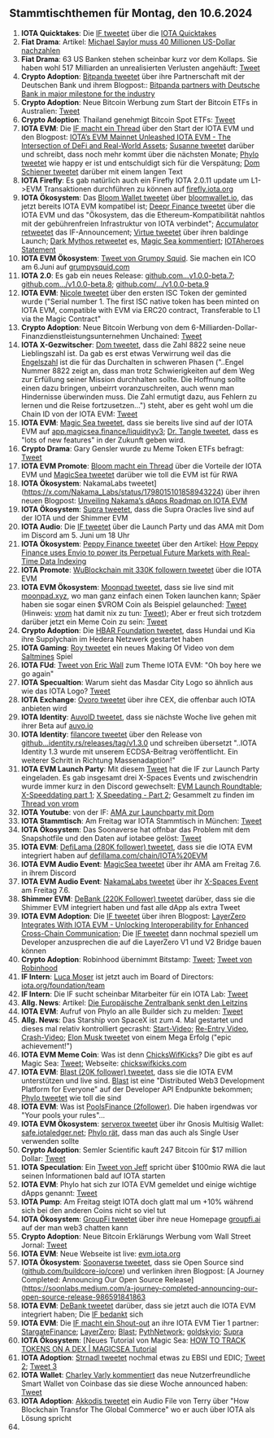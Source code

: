 ## Stammtischthemen für Montag, den 10.6.2024

1. **IOTA Quicktakes**: Die [IF tweetet](https://x.com/iota/status/1797553863689482388) über die [IOTA Quicktakes](https://x.com/iota/status/1797553863689482388)
2. **Fiat Drama**: Artikel: [Michael Saylor muss 40 Millionen US-Dollar nachzahlen](https://www.btc-echo.de/schlagzeilen/michael-saylor-muss-40-millionen-us-dollar-nachzahlen-185819/)
3. **Fiat Drama**: 63 US Banken stehen scheinbar kurz vor dem Kollaps. Sie haben wohl 517 Milliarden an unrealisierten Verlusten angehäuft: [Tweet](https://x.com/burrytracker/status/1797783327631364185)
4. **Crypto Adoption**: [Bitpanda tweetet](https://x.com/Bitpanda_global/status/1797890650806853752) über ihre Partnerschaft mit der Deutschen Bank und ihrem Blogpost:: [Bitpanda partners with Deutsche Bank in major milestone for the industry](https://blog.bitpanda.com/en/bitpanda-partners-deutsche-bank-major-milestone-industry)
5. **Crypto Adoption**: Neue Bitcoin Werbung zum Start der Bitcoin ETFs in Australien: [Tweet](https://x.com/blocktrainer/status/1797751898969129164)
6. **Crypto Adoption**: Thailand genehmigt Bitcoin Spot ETFs: [Tweet](https://x.com/BitcoinMagazine/status/1797926469509038476)
7. **IOTA EVM**: Die [IF macht ein Thread](https://x.com/iota/status/1797984324119101845) über den Start der IOTA EVM und den Blogpost: [IOTA’s EVM Mainnet Unleashed IOTA EVM - The Intersection of DeFi and Real-World Assets](https://blog.iota.org/iotas-evm-mainnet-launch/); [Susanne tweetet](https://x.com/SusanneKrone/status/1797987363987288374) darüber und schreibt, dass noch mehr kommt über die nächsten Monate; [Phylo tweetet](https://x.com/PhyloIota/status/1797996682329936230) wie happy er ist und entschuldigt sich für die Verspätung; [Dom Schiener tweetet](https://x.com/DomSchiener/status/1798003064265216185) darüber mit einem langen Text
8. **IOTA Firefly**: Es gab natürlich auch ein Firefly IOTA 2.0.11 update um L1->EVM Transaktionen durchführen zu können auf [firefly.iota.org](https://firefly.iota.org/)
9. **IOTA Ökosystem**: Das [Bloom Wallet tweetet](https://x.com/bloomwalletio/status/1797985291720094095) über [bloomwallet.io](https://bloomwallet.io/), das jetzt bereits IOTA EVM kompatibel ist; [Deepr Finance tweetet](https://x.com/DeeprFinance/status/1797986736355541208) über die IOTA EVM und das "Ökosystem, das die Ethereum-Kompatibilität nahtlos mit der gebührenfreien Infrastruktur von IOTA verbindet"; [Accumulator retweetet](https://x.com/ACCU_DeFi/status/1797987452755534290) das IF-Announcement; [Virtue tweetet](https://x.com/Virtue_Money/status/1797993210771341690) über ihren baldinge Launch; [Dark Mythos retweetet](https://x.com/DarkMythosIOTA/status/1797986810712264723) es, [Magic Sea kommentiert](https://x.com/MagicSeaDEX/status/1797992632351953220); [IOTAheroes Statement](https://x.com/IotaHeroes/status/1798278028331733180)
10. **IOTA EVM Ökosystem**:  [Tweet von Grumpy Squid](https://x.com/Grumpy__Squid/status/1797994002723274856). Sie machen ein ICO am 6.Juni auf [grumpysquid.com](grumpysquid.com)
11. **IOTA 2.0**: Es gab ein neues Release: [github.com...v1.0.0-beta.7](https://github.com/iotaledger/iota-core/releases/tag/v1.0.0-beta.7); [github.com.../v1.0.0-beta.8](https://github.com/iotaledger/iota-core/releases/tag/v1.0.0-beta.8); [github.com/.../v1.0.0-beta.9](https://github.com/iotaledger/iota-core/releases/tag/v1.0.0-beta.9)
12. **IOTA EVM**: [Nicole tweetet](https://x.com/cheerful_nicole/status/1797993816437531116) über den ersten ISC Token der geminted wurde ("Serial number 1. The first ISC native token has been minted on IOTA EVM, compatible with EVM via ERC20 contract, Transferable to L1 via the Magic Contract"
13. **Crypto Adoption**: Neue Bitcoin Werbung von dem 6-Milliarden-Dollar-Finanzdienstleistungsunternehmen Unchained: [Tweet](https://x.com/BitcoinMagazine/status/1798412802400329982)
14. **IOTA X-Gezwitscher**: [Dom tweetet](https://x.com/DomSchiener/status/1797999455951843337), dass die Zahl 8822 seine neue Lieblingszahl ist. Da gab es erst etwas Verwirrung weil das die [Engelszahl](https://sternenpfade.com/engelszahl-8822-bedeutung) ist die für das Durchalten in schweren Phasen ("..Engel Nummer 8822 zeigt an, dass man trotz Schwierigkeiten auf dem Weg zur Erfüllung seiner Mission durchhalten sollte. Die Hoffnung sollte einen dazu bringen, unbeirrt voranzuschreiten, auch wenn man Hindernisse überwinden muss. Die Zahl ermutigt dazu, aus Fehlern zu lernen und die Reise fortzusetzen...") steht, aber es geht wohl um die Chain ID von der IOTA EVM: [Tweet](https://x.com/_Chris_Cowell/status/1798011545928245549)
15. **IOTA EVM**: [Magic Sea tweetet](https://x.com/MagicSeaDEX/status/1797985944735293538), dass sie bereits live sind auf der IOTA EVM auf [app.magicsea.finance/liquidityv3](https://app.magicsea.finance/liquidityv3); [Dr. Tangle tweetet](https://x.com/dr_tangle/status/1797987377375531187), dass es "lots of new features" in der Zukunft geben wird.
16. **Crypto Drama**: Gary Gensler wurde zu Meme Token ETFs befragt: [Tweet](https://x.com/Cointelegraph/status/1798370698550743428)
17. **IOTA EVM Promote**: [Bloom macht ein Thread](https://x.com/bloomwalletio/status/1798344580146008500) über die Vorteile der IOTA EVM und [MagicSea tweetet](https://x.com/MagicSeaDEX/status/1798652300006756781) darüber wie toll die EVM ist für RWA
18. **IOTA Ökosystem**: NakamaLabs tweetet](https://x.com/Nakama_Labs/status/1798015101858943224) über ihren neuen Blogpost: [Unveiling Nakama’s dApps Roadmap on IOTA EVM](https://medium.com/@NakamaLabs/unveiling-nakamas-dapps-roadmap-on-iota-evm-c08eb009df46)
19. **IOTA Ökosystem**: [Supra tweetet](https://x.com/SUPRA_Labs/status/1798032507595833546), dass die Supra Oracles live sind auf der IOTA und der Shimmer EVM
20. **IOTA Audio**: Die [IF tweetet](https://x.com/iota/status/1798037089713598821) über die Launch Party und das AMA mit Dom im Discord am 5. Juni um 18 Uhr
21. **IOTA Ökosystem**: [Peppy Finance tweetet](https://x.com/Peppy_finance/status/1798011809439584727) über den Artikel: [How Peppy Finance uses Envio to power its Perpetual Future Markets with Real-Time Data Indexing](https://docs.envio.dev/blog/envio-real-time-indexing-powers-peppy-finance)
22. **IOTA Promote**: [WuBlockchain mit 330K followern tweetet](https://x.com/WuBlockchain/status/1797984708514762840) über die IOTA EVM
23. **IOTA EVM Ökosystem**: [Moonpad tweetet](https://x.com/MoonpadXYZ/status/1798244724404531657), dass sie live sind mit [moonpad.xyz](https://moonpad.xyz/), wo man ganz einfach einen Token launchen kann; Späer haben sie sogar einen $VROM Coin als Beispiel gelaunched: [Tweet](https://x.com/MoonpadXYZ/status/1798257655951302760) (Hinweis: [vrom](https://x.com/Vrom14286662) hat damit nix zu tun: [Tweet](https://x.com/Vrom14286662/status/1798263887751741783)); Aber er freut sich trotzdem darüber jetzt ein Meme Coin zu sein: [Tweet](https://x.com/Vrom14286662/status/1799376134272135445)
24. **Crypto Adoption**: Die [HBAR Foundation tweetet](https://x.com/HBAR_foundation/status/1797660208111460828), dass Hundai und Kia ihre Supplychain im Hedera Netzwerk gestartet haben
25. **IOTA Gaming**: [Roy tweetet](https://x.com/SaltminesRoy/status/1798177921221505100) ein neues Making Of Video von dem [Saltmines](https://x.com/SaltminesCo) Spiel
26. **IOTA FUd**: [Tweet von Eric Wall](https://x.com/ercwl/status/1798089308487700740) zum Theme IOTA EVM: "Oh boy here we go again"
27. **IOTA Specualtion**: Warum sieht das Masdar City Logo so ähnlich aus wie das IOTA Logo? [Tweet](https://x.com/Vrom14286662/status/1798321319131717886)
28. **IOTA Exchange**: [Ovoro tweetet](https://x.com/AppOvoro/status/1798293717322813864) über ihre CEX, die offenbar auch IOTA anbieten wird
29. **IOTA Identity**: [AuvoID tweetet](https://x.com/AuvoDigital/status/1798320601247232467), dass sie nächste Woche live gehen mit ihrer Beta auf [auvo.io](https://auvo.io/)
30. **IOTA Identity**: [filancore tweetet](https://x.com/FilancoreGmbH/status/1798327744532770947) über den Release von [github...identity.rs/releases/tag/v1.3.0](https://github.com/iotaledger/identity.rs/releases/tag/v1.3.0) und schreiben übersetzt "..IOTA Identity 1.3 wurde mit unserem ECDSA-Beitrag veröffentlicht. Ein weiterer Schritt in Richtung Massenadaption!"
31. **IOTA EVM Launch Party**: Mit diesem [Tweet](https://x.com/iota/status/1798022016588484892) hat die IF zur Launch Party eingeladen. Es gab insgesamt drei X-Spaces Events und zwischendrin wurde immer kurz in den Discord gewechselt: [EVM Launch Roundtable](https://x.com/iota/status/1798386742925660624); [X-Speeddating part 1](https://x.com/iota/status/1798401913542840509); [X Speedating - Part 2](https://x.com/iota/status/1798414453765185621); Gesammelt zu finden im [Thread von vrom](https://x.com/Vrom14286662/status/1798616980158910733)
32. **IOTA Youtube**: von der IF: [AMA zur Launchparty mit Dom](https://youtu.be/_W1XBAhiTe8?si=hHf4CsLh3JP1ag2w)
33. **IOTA Stammtisch**: Am Freitag war IOTA Stammtisch in München: [Tweet](https://x.com/IotaMunchen/status/1798582721603903637)
34. **IOTA Ökosystem**: Das Soonaverse hat offnbar das Problem mit dem Snapshotfile und den Daten auf iotabee gelöst: [Tweet](https://x.com/soon_labs/status/1798445506777227605)
35. **IOTA EVM**:  [DefiLama (280K follower) tweetet](https://x.com/DefiLlama/status/1798444832165413321), dass sie die IOTA EVM integriert haben auf [defillama.com/chain/IOTA%20EVM](https://defillama.com/chain/IOTA%20EVM)
36. **IOTA EVM Audio Event**: [MagicSea tweetet](https://x.com/MagicSeaDEX/status/1798595682015789533) über ihr AMA am Freitag 7.6. in ihrem Discord
37. **IOTA EVM Audio Event**: [NakamaLabs tweetet](https://x.com/Nakama_Labs/status/1798380988889719069) über ihr [X-Spaces Event](https://x.com/i/spaces/1YpKkwZAeZEKj) am Freitag 7.6.
38. **Shimmer EVM**: [DeBank (220K Follower) tweetet](https://x.com/DeBankDeFi/status/1798683775616024961) darüber, dass sie die Shimmer EVM integriert haben und fast alle dApp als extra Tweet
39. **IOTA EVM Adoption**: Die [IF tweetet](https://x.com/iota/status/1798640987188969633) über ihren Blogpost: [LayerZero Integrates With IOTA EVM - Unlocking Interoperability for Enhanced Cross-Chain Communication](https://blog.iota.org/layerzero-integrates-with-iota-evm/); Die [IF tweetet](https://x.com/iota/status/1798640993581084770) dann nochmal speziell um Developer anzusprechen die auf die LayerZero V1 und V2 Bridge bauen können
40. **Crypto Adoption**: Robinhood übernimmt Bitstamp: [Tweet](https://x.com/BitcoinMagazine/status/1798684703416803495); [Tweet von Robinhood](https://x.com/RobinhoodApp/status/1798672303519342898)
41. **IF Intern**: [Luca Moser](https://x.com/luca__moser) ist jetzt auch im Board of Directors: [iota.org/foundation/team](https://www.iota.org/foundation/team)
42. **IF Intern**: Die IF sucht scheinbar Mitarbeiter für ein IOTA Lab: [Tweet](https://x.com/bennnni_web3/status/1798699351990255847)
43. **Allg. News**: Artikel: [Die Europäische Zentralbank senkt den Leitzins](https://www.btc-echo.de/schlagzeilen/ezb-europaeische-zentralbank-senkt-leitzins-so-reagiert-bitcoin-185997/)
44. **IOTA EVM**: Aufruf von Phylo an alle Builder sich zu melden: [Tweet](https://x.com/PhyloIota/status/1798716502956515431)
45. **Allg. News**: Das Starship von SpaceX ist zum 4. Mal gestartet und dieses mal relativ kontrolliert gecrasht: [Start-Video](https://x.com/SpaceX/status/1798699175573700929); [Re-Entry Video](https://x.com/SawyerMerritt/status/1798718420147716545), [Crash-Video](https://x.com/SpaceX/status/1798701489097183286); [Elon Musk tweetet](https://x.com/elonmusk/status/1798718549307109867) von einem Mega Erfolg ("epic achievement!")
46. **IOTA EVM Meme Coin**: Was ist denn [ChicksWifKicks](https://x.com/ChicksWifKicks)? Die gibt es auf Magic Sea: [Tweet](https://x.com/ChicksWifKicks/status/1798075569059528873); Webseite: [chickswifkicks.com](https://chickswifkicks.com/)
47. **IOTA EVM**: [Blast (20K follower) tweetet](https://x.com/BlastAPI/status/1798677298813489359), dass sie die IOTA EVM unterstützen und live sind. [Blast](https://blastapi.io/welcome) ist eine "Distributed Web3 Development Platform for Everyone" auf der Developer API Endpunkte bekommen; [Phylo tweetet](https://x.com/PhyloIota/status/1798720110838128707) wie toll die sind
48. **IOTA EVM**: Was ist [PoolsFinance (2follower)](https://x.com/PoolsFinance/status/1798717126326509888). Die haben irgendwas vor "Your pools your rules"...
49. **IOTA EVM Ökosystem**: [serverox tweetet](https://x.com/servrox/status/1798974875845173309) über ihr Gnosis Multisig Wallet: [safe.iotaledger.net](https://safe.iotaledger.net/welcome); [Phylo rät](https://x.com/PhyloIota/status/1798975718149472400), dass man das auch als Single User verwenden sollte
50. **Crypto Adoption**: Semler Scientific kauft 247 Bitcoin für $17 million Dollar: [Tweet](https://x.com/BitcoinMagazine/status/1798841031880040487)
51. **IOTA Speculation**: Ein [Tweet von Jeff](https://x.com/_JeffR/status/1798766360522264839) spricht über $100mio RWA die laut seinen Informationen bald auf IOTA starten
52. **IOTA EVM**: Phylo hat sich zur IOTA EVM gemeldet und einige wichtige dApps genannt: [Tweet](https://x.com/criptosimpatic/status/1798813303348875358)
53. **IOTA Pump**: Am Freitag steigt IOTA doch glatt mal um +10% während sich bei den anderen Coins nicht so viel tut
54. **IOTA Ökosystem**: [GroupFi tweetet](https://x.com/groupfi_ai/status/1798984816458928296) über ihre neue Homepage [groupfi.ai](https://groupfi.ai/) auf der man web3 chatten kann
55. **Crypto Adoption**: Neue Bitcoin Erklärungs Werbung vom Wall Street Jornal: [Tweet](https://x.com/BitcoinMagazine/status/1798766978779500816)
56. **IOTA EVM**: Neue Webseite ist live: [evm.iota.org](https://evm.iota.org/)
57. **IOTA Ökosystem**: [Soonaverse tweetet](https://x.com/soon_labs/status/1798991797668237618), dass sie Open Source sind ([github.com/buildcore-io/core](https://github.com/buildcore-io/core)) und verlinken ihren Blogpost: [A Journey Completed: Announcing Our Open Source Release](https://soonlabs.medium.com/a-journey-completed-announcing-our-open-source-release-986591841863
58. **IOTA EVM**: [DeBank tweetet](https://x.com/DeBankDeFi/status/1799061202146152851) darüber, dass sie jetzt auch die IOTA EVM integriert haben; Die [IF bedankt](https://x.com/iota/status/1799063843890491894) sich
59. **IOTA EVM**: Die [IF macht ein Shout-out](https://x.com/iota/status/1799048699751862348) an ihre IOTA EVM Tier 1 partner: [StargateFinance](https://x.com/StargateFinance); [LayerZero](https://x.com/LayerZero_Labs); [Blast](https://x.com/BlastAPI); [PythNetwork](https://x.com/PythNetwork); [goldskyio](https://x.com/goldskyio); [Supra](https://x.com/SUPRA_Labs)
60. **IOTA Ökosystem**:  [Neues Tutorial von Magic Sea: [HOW TO TRACK TOKENS ON A DEX | MAGICSEA Tutorial](https://www.youtube.com/watch?v=Du3PKr17x4w)
61. **IOTA Adoption**: [Strnadl tweetet](https://x.com/archimate/status/1799481031415984325) nochmal etwas zu EBSI und EDIC; [Tweet 2](https://x.com/archimate/status/1799527476999155968); [Tweet 3](https://x.com/archimate/status/1799528198494920831)
62. **IOTA Wallet**: [Charley Varly kommentiert](https://x.com/c_varley/status/1799381231190077694) das neue Nutzerfreundliche Smart Wallet von Coinbase das sie diese Woche announced haben: [Tweet](https://x.com/CoinbaseWallet/status/1798363214901837884)
63. **IOTA Adoption**: [Akkodis tweetet](https://x.com/akkodis_global/status/1799177234990686375) ein Audio File von Terry über "How Blockchain Transfor The Global Commerce" wo er auch über IOTA als Lösung spricht
64. 
